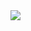 <img src="https://capsule-render.vercel.app/api?type=wave&height=250&color=auto&text=Hi!%20I'm%20Erin.&section=header&reversal=false&fontSize=50" />


